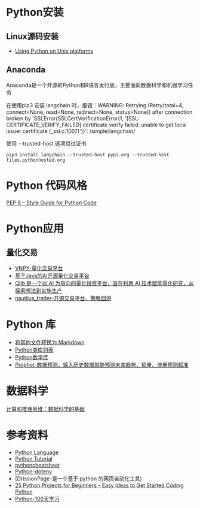 # Python安装

## Linux源码安装

- [Using Python on Unix platforms](https://docs.python.org/3/using/unix.html)

## Anaconda

Anaconda是⼀个开源的Python和R语⾔发⾏版，主要⾯向数据科学和机器学习任务

在使用pip3 安装 langchain 时，报错：WARNING: Retrying (Retry(total=4, connect=None, read=None, redirect=None, status=None)) after connection broken by 'SSLError(SSLCertVerificationError(1, '[SSL: CERTIFICATE_VERIFY_FAILED] certificate verify failed: unable to get local issuer certificate (_ssl.c:1007)'))': /simple/langchain/

使用 --trusted-host 选项绕过证书
```
pip3 install langchain --trusted-host pypi.org --trusted-host files.pythonhosted.org
```

# Python 代码风格

[PEP 8 – Style Guide for Python Code](https://peps.python.org/pep-0008/)

# Python应用

## 量化交易

- [VNPY-量化交易平台](https://github.com/vnpy/vnpy)
- [基于Java的AI开源量化交易平台](https://gitee.com/dromara/northstar/)
- [Qlib 是一个以 AI 为导向的量化投资平台，旨在利用 AI 技术赋能量化研究，从探索想法到实施生产](https://github.com/microsoft/qlib)
- [nautilus_trader-开源交易平台、策略回测](https://github.com/nautechsystems/nautilus_trader)

# Python 库

- [将其他文件转换为 Markdown](https://github.com/microsoft/markitdown)
- [Python类库列表](https://github.com/vinta/awesome-python)
- [Python数学库](https://github.com/manimCommunity/manim)
- [Prophet-数据预测，输入历史数据就能预测未来趋势，销量、流量预测超准](https://github.com/facebook/prophet)

# 数据科学

[计算和推理思维：数据科学的基础](https://inferentialthinking.com/chapters/intro.html)

# 参考资料

- [Python Language](https://www.geeksforgeeks.org/python/python-programming-language-tutorial/)
- [Python Tutorial](https://www.pythontutorial.net/)
- [pythoncheatsheet](https://www.pythoncheatsheet.org/cheatsheet/string-formatting)
- [Python-dotenv](https://pypi.org/project/python-dotenv/)
- [DrissionPage-是一个基于 python 的网页自动化工具)
- [25 Python Projects for Beginners – Easy Ideas to Get Started Coding Python](https://www.freecodecamp.org/news/python-projects-for-beginners/)
- [Python-100天学习](https://github.com/jackfrued/Python-100-Days)

